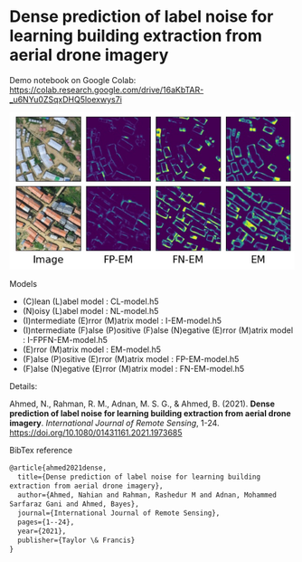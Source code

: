 
# Dense prediction of label noise for learning building extraction from aerial drone imagery

Demo notebook on Google Colab: https://colab.research.google.com/drive/16aKbTAR-_u6NYu0ZSqxDHQ5loexwys7i

![Predicted error matrices](demo.jpg)

Models
* (C)lean (L)abel model : CL-model.h5
* (N)oisy (L)abel model : NL-model.h5
* (I)ntermediate (E)rror (M)atrix model : I-EM-model.h5
* (I)ntermediate (F)alse (P)ositive (F)alse (N)egative (E)rror (M)atrix model : I-FPFN-EM-model.h5
* (E)rror (M)atrix model : EM-model.h5
* (F)alse (P)ositive (E)rror (M)atrix model : FP-EM-model.h5
* (F)alse (N)egative (E)rror (M)atrix model : FN-EM-model.h5

Details:

Ahmed, N., Rahman, R. M., Adnan, M. S. G., & Ahmed, B. (2021). **Dense prediction of label noise for learning building extraction from aerial drone imagery**. _International Journal of Remote Sensing_, 1-24. https://doi.org/10.1080/01431161.2021.1973685


BibTex reference 

````
@article{ahmed2021dense,
  title={Dense prediction of label noise for learning building extraction from aerial drone imagery},
  author={Ahmed, Nahian and Rahman, Rashedur M and Adnan, Mohammed Sarfaraz Gani and Ahmed, Bayes},
  journal={International Journal of Remote Sensing},
  pages={1--24},
  year={2021},
  publisher={Taylor \& Francis}
}
````
